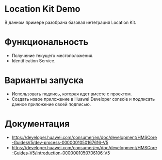 # Location Kit Demo

В данном примере разобрана базовая интеграция Location Kit.

# Функциональность

- Получение текущего местоположения.
- Identification Service.

# Варианты запуска

  - Использовать подпись, которая идет вместе с проектом.
  - Создать новое приложение в Huawei Developer console и подписать данное приложение своей подписью.
 
# Документация

- https://developer.huawei.com/consumer/en/doc/development/HMSCore-GuidesV5/dev-process-0000001050167616-V5
- https://developer.huawei.com/consumer/en/doc/development/HMSCore-Guides-V5/introduction-0000001050706106-V5
